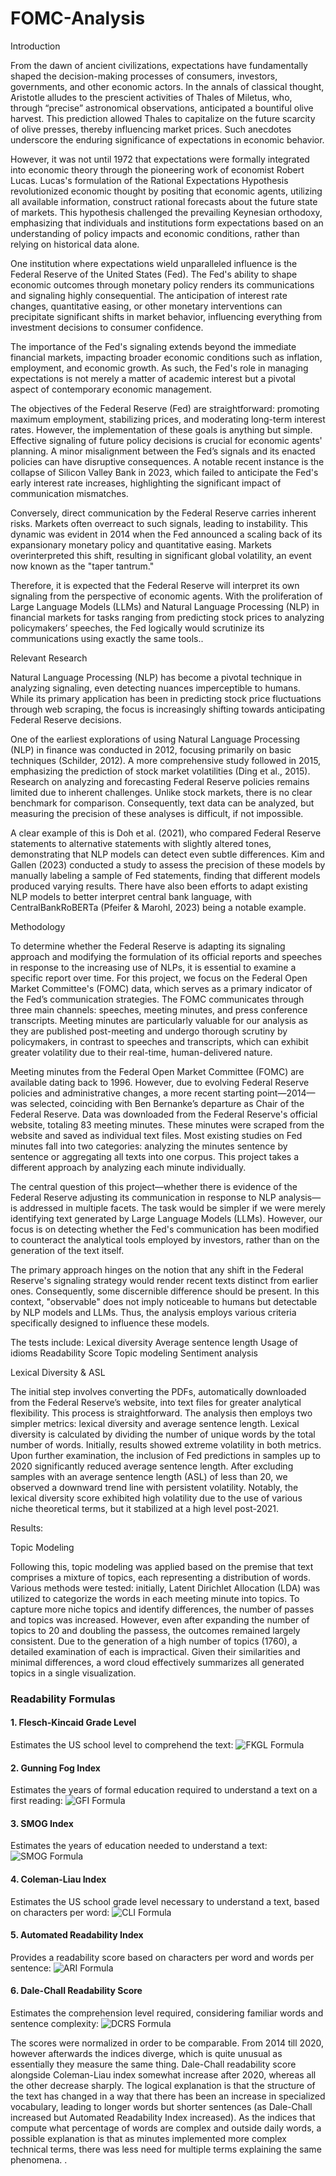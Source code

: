 # FOMC-Analysis


Introduction

From the dawn of ancient civilizations, expectations have fundamentally shaped the decision-making processes of consumers, investors, governments, and other economic actors. In the annals of classical thought, Aristotle alludes to the prescient activities of Thales of Miletus, who, through “precise” astronomical observations, anticipated a bountiful olive harvest. This prediction allowed Thales to capitalize on the future scarcity of olive presses, thereby influencing market prices. Such anecdotes underscore the enduring significance of expectations in economic behavior.

However, it was not until 1972 that expectations were formally integrated into economic theory through the pioneering work of economist Robert Lucas. Lucas's formulation of the Rational Expectations Hypothesis revolutionized economic thought by positing that economic agents, utilizing all available information, construct rational forecasts about the future state of markets. This hypothesis challenged the prevailing Keynesian orthodoxy, emphasizing that individuals and institutions form expectations based on an understanding of policy impacts and economic conditions, rather than relying on historical data alone.

One institution where expectations wield unparalleled influence is the Federal Reserve of the United States (Fed). The Fed's ability to shape economic outcomes through monetary policy renders its communications and signaling highly consequential. The anticipation of interest rate changes, quantitative easing, or other monetary interventions can precipitate significant shifts in market behavior, influencing everything from investment decisions to consumer confidence.

The importance of the Fed's signaling extends beyond the immediate financial markets, impacting broader economic conditions such as inflation, employment, and economic growth. As such, the Fed's role in managing expectations is not merely a matter of academic interest but a pivotal aspect of contemporary economic management. 

The objectives of the Federal Reserve (Fed) are straightforward: promoting maximum employment, stabilizing prices, and moderating long-term interest rates. However, the implementation of these goals is anything but simple. Effective signaling of future policy decisions is crucial for economic agents' planning. A minor misalignment between the Fed’s signals and its enacted policies can have disruptive consequences. A notable recent instance is the collapse of Silicon Valley Bank in 2023, which failed to anticipate the Fed's early interest rate increases, highlighting the significant impact of communication mismatches.

Conversely, direct communication by the Federal Reserve carries inherent risks. Markets often overreact to such signals, leading to instability. This dynamic was evident in 2014 when the Fed announced a scaling back of its expansionary monetary policy and quantitative easing. Markets overinterpreted this shift, resulting in significant global volatility, an event now known as the "taper tantrum."

Therefore, it is expected that the Federal Reserve will interpret its own signaling from the perspective of economic agents. With the proliferation of Large Language Models (LLMs) and Natural Language Processing (NLP) in financial markets for tasks ranging from predicting stock prices to analyzing policymakers’ speeches, the Fed logically would scrutinize its communications using exactly the same tools..

Relevant Research

Natural Language Processing (NLP) has become a pivotal technique in analyzing signaling, even detecting nuances imperceptible to humans. While its primary application has been in predicting stock price fluctuations through web scraping, the focus is increasingly shifting towards anticipating Federal Reserve decisions.

One of the earliest explorations of using Natural Language Processing (NLP) in finance was conducted in 2012, focusing primarily on basic techniques (Schilder, 2012). A more comprehensive study followed in 2015, emphasizing the prediction of stock market volatilities (Ding et al., 2015). Research on analyzing and forecasting Federal Reserve policies remains limited due to inherent challenges. Unlike stock markets, there is no clear benchmark for comparison. Consequently, text data can be analyzed, but measuring the precision of these analyses is difficult, if not impossible.

A clear example of this is Doh et al. (2021), who compared Federal Reserve statements to alternative statements with slightly altered tones, demonstrating that NLP models can detect even subtle differences. Kim and Gallen (2023) conducted a study to assess the precision of these models by manually labeling a sample of Fed statements, finding that different models produced varying results. There have also been efforts to adapt existing NLP models to better interpret central bank language, with CentralBankRoBERTa (Pfeifer & Marohl, 2023) being a notable example.

Methodology 

To determine whether the Federal Reserve is adapting its signaling approach and modifying the formulation of its official reports and speeches in response to the increasing use of NLPs, it is essential to examine a specific report over time. For this project, we focus on the Federal Open Market Committee's (FOMC) data, which serves as a primary indicator of the Fed’s communication strategies. The FOMC communicates through three main channels: speeches, meeting minutes, and press conference transcripts. Meeting minutes are particularly valuable for our analysis as they are published post-meeting and undergo thorough scrutiny by policymakers, in contrast to speeches and transcripts, which can exhibit greater volatility due to their real-time, human-delivered nature.

Meeting minutes from the Federal Open Market Committee (FOMC) are available dating back to 1996. However, due to evolving Federal Reserve policies and administrative changes, a more recent starting point—2014—was selected, coinciding with Ben Bernanke’s departure as Chair of the Federal Reserve. Data was downloaded from the Federal Reserve's official website, totaling 83 meeting minutes. These minutes were scraped from the website and saved as individual text files. Most existing studies on Fed minutes fall into two categories: analyzing the minutes sentence by sentence or aggregating all texts into one corpus. This project takes a different approach by analyzing each minute individually.

The central question of this project—whether there is evidence of the Federal Reserve adjusting its communication in response to NLP analysis—is addressed in multiple facets. The task would be simpler if we were merely identifying text generated by Large Language Models (LLMs). However, our focus is on detecting whether the Fed's communication has been modified to counteract the analytical tools employed by investors, rather than on the generation of the text itself.

The primary approach hinges on the notion that any shift in the Federal Reserve's signaling strategy would render recent texts distinct from earlier ones. Consequently, some discernible difference should be present. In this context, "observable" does not imply noticeable to humans but detectable by NLP models and LLMs. Thus, the analysis employs various criteria specifically designed to influence these models.

The tests include:
Lexical diversity
Average sentence length
Usage of idioms
Readability Score 
Topic modeling
Sentiment analysis

Lexical Diversity & ASL

The initial step involves converting the PDFs, automatically downloaded from the Federal Reserve’s website, into text files for greater analytical flexibility. This process is straightforward. The analysis then employs two simpler metrics: lexical diversity and average sentence length. Lexical diversity is calculated by dividing the number of unique words by the total number of words. Initially, results showed extreme volatility in both metrics. Upon further examination, the inclusion of Fed predictions in samples up to 2020 significantly reduced average sentence length. After excluding samples with an average sentence length (ASL) of less than 20, we observed a downward trend line with persistent volatility. Notably, the lexical diversity score exhibited high volatility due to the use of various niche theoretical terms, but it stabilized at a high level post-2021.

Results:

Topic Modeling

Following this, topic modeling was applied based on the premise that text comprises a mixture of topics, each representing a distribution of words. Various methods were tested: initially, Latent Dirichlet Allocation (LDA) was utilized to categorize the words in each meeting minute into topics. To capture more niche topics and identify differences, the number of passes and topics was increased. However, even after expanding the number of topics to 20 and doubling the passess, the outcomes remained largely consistent. Due to the generation of a high number of topics (1760), a detailed examination of each is impractical. Given their similarities and minimal differences, a word cloud effectively summarizes all generated topics in a single visualization.

### Readability Formulas

#### 1. Flesch-Kincaid Grade Level
Estimates the US school level to comprehend the text:
![FKGL Formula](https://latex.codecogs.com/png.latex?\bg{white}\text{FKGL}=0.39\left(\frac{W}{S}\right)+11.8\left(\frac{Syll}{W}\right)-15.59)

#### 2. Gunning Fog Index
Estimates the years of formal education required to understand a text on a first reading:
![GFI Formula](https://latex.codecogs.com/png.latex?\bg{white}\text{GFI}=0.4\left(\left(\frac{W}{S}\right)+100\left(\frac{CW}{W}\right)\right))

#### 3. SMOG Index
Estimates the years of education needed to understand a text:
![SMOG Formula](https://latex.codecogs.com/png.latex?\bg{white}\text{SMOG}=1.0430\cdot\sqrt{\frac{PSW\times30}{S}}+3.1291)

#### 4. Coleman-Liau Index
Estimates the US school grade level necessary to understand a text, based on characters per word:
![CLI Formula](https://latex.codecogs.com/png.latex?\bg{white}\text{CLI}=0.0588\left(\frac{C}{W}\times100\right)-0.296\left(\frac{S}{W}\times100\right)-15.8)

#### 5. Automated Readability Index
Provides a readability score based on characters per word and words per sentence:
![ARI Formula](https://latex.codecogs.com/png.latex?\bg{white}\text{ARI}=4.71\left(\frac{C}{W}\right)+0.5\left(\frac{W}{S}\right)-21.43)

#### 6. Dale-Chall Readability Score
Estimates the comprehension level required, considering familiar words and sentence complexity:
![DCRS Formula](https://latex.codecogs.com/png.latex?\bg{white}\text{DCRS}=0.1579\left(\frac{DW}{W}\times100\right)+0.0496\left(\frac{W}{S}\right))




The scores were normalized in order to be comparable. From 2014 till 2020, however afterwards the indices diverge, which is quite unusual as essentially they measure the same thing. Dale-Chall readability score alongside Coleman-Liau index somewhat increase after 2020, whereas all the other decrease sharply. The logical explanation is that the structure of the text has changed in a way that there has been an increase in specialized vocabulary, leading to longer words but shorter sentences (as Dale-Chall increased but Automated Readability Index increased). As the indices that compute what percentage of words are complex and outside daily words, a possible explanation is that as minutes implemented more complex technical terms, there was less need for multiple terms explaining the same phenomena. . 






